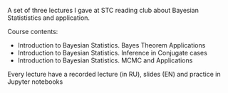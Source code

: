 A set of three lectures I gave at STC reading club about Bayesian Statististics and application.

Course contents:

- Introduction to Bayesian Statistics. Bayes Theorem Applications
- Introduction to Bayesian Statistics. Inference in Conjugate cases
- Introduction to Bayesian Statistics. MCMC and Applications

Every  lecture have a recorded lecture (in RU), slides (EN) and practice in Jupyter notebooks
